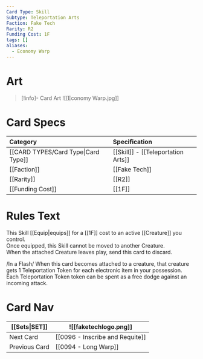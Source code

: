 ```yaml
---
Card Type: Skill
Subtype: Teleportation Arts
Faction: Fake Tech
Rarity: R2
Funding Cost: 1F
tags: []
aliases:
  - Economy Warp
---
```

# Art

> [!info]- Card Art
> ![[Economy Warp.jpg]]

# Card Specs

| Category | Specification| 
| :--- | :--- |
| [[CARD TYPES/Card Type\|Card Type]] | [[Skill]] - [[Teleportation Arts]] |  
| [[Faction]] | [[Fake Tech]] |  
| [[Rarity]] | [[R2]] |  
| [[Funding Cost]] | [[1F]] | 

# Rules Text  

This Skill [[Equip|equips]] for a [[1F]] cost to an active [[Creature]] you control.  
Once equipped, this Skill cannot be moved to another Creature.  
When the attached Creature leaves play, send this card to discard.  

/In a Flash/ When this card becomes attached to a creature, that creature gets 1 Teleportation Token for each electronic item in your possession.   
Each Teleportation Token token can be spent as a free dodge against an incoming attack.  

# Card Nav

| [[Sets\|SET]]           | ![[faketechlogo.png]]          |
| ------------- | ------------------------------ |
| Next Card     | [[0096 - Inscribe and Requite]] |
| Previous Card | [[0094 - Long Warp]]         |


